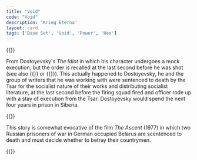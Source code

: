 ```yaml
---
title: "Void"
code: "Void"
description: 'Krieg Eterna'
layout: card
tags: ['Base Set', 'Void', 'Power', 'Hex']
---
```

{{<card-detail-page title="Void" artwork="Portrait of Fedor Dostoyevsky by Vasily Perov (1872)">}}
<p>
From Dostoyevsky's <i>The Idiot</i> in which his character undergoes a mock execution, but the order is recalled at the last second before he was shot (see also {{<cardlink name="Offering">}} or {{<cardlink name="Wrath">}}). This actually happened to Dostoyevsky, he and the group of writers that he was working with were sentenced to death by the Tsar for the socialist nature of their works and distributing socialist literature, at the last second before the firing squad fired and officer rode up with a stay of execution from the Tsar. Dostoyevsky would spend the next four years in prison in Siberia.
</p>
{{<card-detail-image file="ascent.webp">}}
<p>
This story is somewhat evocative of the film <i>The Ascent</i> (1977) in which two Russian prisoners of war in German occupied Belarus are scentenced to death and must decide whether to betray their countrymen.
</p>
{{</card-detail-page>}}